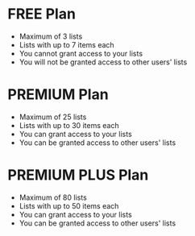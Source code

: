 # FREE Plan





* Maximum of 3 lists
* Lists with up to 7 items each
* You cannot grant access to your lists
* You will not be granted access to other users' lists



# PREMIUM Plan





* Maximum of 25 lists
* Lists with up to 30 items each
* You can grant access to your lists
* You can be granted access to other users' lists





# PREMIUM PLUS Plan



* Maximum of 80 lists
* Lists with up to 50 items each
* You can grant access to your lists
* You can be granted access to other users' lists
